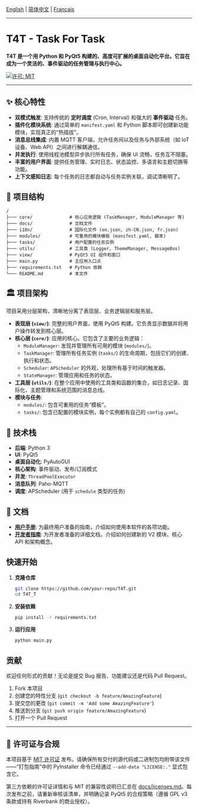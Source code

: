 [English](./README.md) | [简体中文](./README.zh-CN.md) | [Français](./README.fr.md)

---

# T4T - Task For Task

**T4T 是一个用 Python 和 PyQt5 构建的、高度可扩展的桌面自动化平台。它旨在成为一个灵活的、事件驱动的任务管理与执行中心。**

[![许可: MIT](https://img.shields.io/badge/License-MIT-yellow.svg)](https://opensource.org/licenses/MIT)

---

## ✨ 核心特性

*   **双模式触发**: 支持传统的 **定时调度** (Cron, Interval) 和强大的 **事件驱动** 任务。
*   **插件化模块系统**: 通过简单的 `manifest.yaml` 和 Python 脚本即可创建新功能模块，实现真正的“热插拔”。
*   **消息总线集成**: 内置 MQTT 客户端，允许任务间以及任务与外部系统（如 IoT 设备、Web API）之间进行解耦通信。
*   **并发执行**: 使用线程池模型异步执行所有任务，确保 UI 流畅，任务互不阻塞。
*   **丰富的用户界面**: 提供任务管理、实时日志、状态监控、多语言和主题切换等功能。
*   **上下文感知日志**: 每个任务的日志都自动与任务实例关联，调试清晰明了。

## 📂 项目结构
```
/
├─── core/              # 核心应用逻辑 (TaskManager, ModuleManager 等)
├─── docs/              # 文档文件
├─── i18n/              # 国际化文件 (en.json, zh-CN.json, fr.json)
├─── modules/           # 可重用的模块模板 (manifest.yaml, 脚本)
├─── tasks/             # 用户配置的任务实例
├─── utils/             # 工具类 (Logger, ThemeManager, MessageBus)
├─── view/              # PyQt5 UI 组件和窗口
├─── main.py            # 主应用入口点
├─── requirements.txt   # Python 依赖
└─── README.md          # 本文件
```

## 🏛️ 项目架构

项目采用分层架构，清晰地分离了表现层、业务逻辑层和服务层。

*   **表现层 (`view/`)**: 完整的用户界面，使用 PyQt5 构建。它负责显示数据并将用户操作转发到核心层。
*   **核心层 (`core/`)**: 应用的核心。它包含了主要的业务逻辑：
    *   `ModuleManager`: 发现并管理所有可用的模块 (`modules/`)。
    *   `TaskManager`: 管理所有任务实例 (`tasks/`) 的生命周期，包括它们的创建、执行和状态。
    *   `Scheduler`: `APScheduler` 的外观，处理所有基于时间的触发器。
    *   `StateManager`: 管理应用和任务的状态。
*   **工具层 (`utils/`)**: 在整个应用中使用的工具类和函数的集合，如日志记录、国际化、主题管理和系统范围的消息总线。
*   **模块与任务**:
    *   `modules/`: 包含可重用的任务“模板”。
    *   `tasks/`: 包含已配置的模块实例，每个实例都有自己的 `config.yaml`。

## 🚀 技术栈

*   **后端**: Python 3
*   **UI**: PyQt5
*   **桌面自动化**: PyAutoGUI
*   **核心架构**: 事件驱动、发布/订阅模式
*   **并发**: `ThreadPoolExecutor`
*   **消息队列**: Paho-MQTT
*   **调度**: APScheduler (用于 `schedule` 类型的任务)

## 📖 文档

*   **[用户手册](./docs/user_manual.md)**: 为最终用户准备的指南，介绍如何使用本软件的各项功能。
*   **[开发者指南](./docs/development_guide.md)**: 为开发者准备的详细文档，介绍如何创建新的 V2 模块、核心 API 和架构概念。

## 快速开始

1.  **克隆仓库**
    ```bash
    git clone https://github.com/your-repo/T4T.git
    cd T4T_T
    ```

2.  **安装依赖**
    ```bash
    pip install -r requirements.txt
    ```

3.  **运行应用**
    ```bash
    python main.py
    ```

## 贡献

欢迎任何形式的贡献！无论是提交 Bug 报告、功能建议还是代码 Pull Request。

1.  Fork 本项目
2.  创建您的特性分支 (`git checkout -b feature/AmazingFeature`)
3.  提交您的更改 (`git commit -m 'Add some AmazingFeature'`)
4.  推送到分支 (`git push origin feature/AmazingFeature`)
5.  打开一个 Pull Request

---

## 📜 许可证与合规

本项目基于 [MIT 许可证](LICENSE) 发布。请确保所有交付的源代码或二进制包均附带该文件——“打包指南”中的 PyInstaller 命令已经通过 `--add-data "LICENSE:."` 显式包含它。

第三方依赖的许可证详情和与 MIT 的兼容性说明已汇总在 [docs/licenses.md](./docs/licenses.md)。每次发布之前，请重新审核该清单，并明确记录 PyQt5 的合规策略（遵循 GPL v3 条款或持有 Riverbank 的商业授权）。
